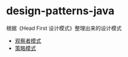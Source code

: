 # design-patterns-java  
根据《Head First 设计模式》整理出来的设计模式
- [观察者模式](https://github.com/linpeiyou/design-patterns-java/tree/master/observer)
- [策略模式](https://github.com/linpeiyou/design-patterns-java/tree/master/strategy)
